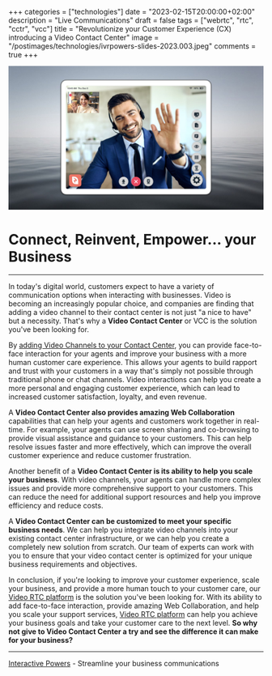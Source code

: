 +++
categories = ["technologies"]
date = "2023-02-15T20:00:00+02:00"
description = "Live Communications"
draft = false
tags = ["webrtc", "rtc", "cctr", "vcc"]
title = "Revolutionize your Customer Experience (CX) introducing a Video Contact Center"
image = "/postimages/technologies/ivrpowers-slides-2023.003.jpeg"
comments = true
+++

![Video Contact Center](/postimages/technologies/ivrpowers-slides-2023.003.jpeg)

# Connect, Reinvent, Empower... your Business
---

In today's digital world, customers expect to have a variety of communication options when interacting with businesses. Video is becoming an increasingly popular choice, and companies are finding that adding a video channel to their contact center is not just "a nice to have" but a necessity. That's why a **Video Contact Center** or VCC is the solution you've been looking for.

By [adding Video Channels to your Contact Center](https://interactivepowers.com/en/platforms/videortc#third-party-call-center-integrations), you can provide face-to-face interaction for your agents and improve your business with a more human customer care experience. This allows your agents to build rapport and trust with your customers in a way that's simply not possible through traditional phone or chat channels. Video interactions can help you create a more personal and engaging customer experience, which can lead to increased customer satisfaction, loyalty, and even revenue.

A **Video Contact Center also provides amazing Web Collaboration** capabilities that can help your agents and customers work together in real-time. For example, your agents can use screen sharing and co-browsing to provide visual assistance and guidance to your customers. This can help resolve issues faster and more effectively, which can improve the overall customer experience and reduce customer frustration.

Another benefit of a **Video Contact Center is its ability to help you scale your business**. With video channels, your agents can handle more complex issues and provide more comprehensive support to your customers. This can reduce the need for additional support resources and help you improve efficiency and reduce costs.

A **Video Contact Center can be customized to meet your specific business needs**. We can help you integrate video channels into your existing contact center infrastructure, or we can help you create a completely new solution from scratch. Our team of experts can work with you to ensure that your video contact center is optimized for your unique business requirements and objectives.

In conclusion, if you're looking to improve your customer experience, scale your business, and provide a more human touch to your customer care, our [Video RTC platform](https://interactivepowers.com/en/platforms/videortc) is the solution you've been looking for. With its ability to add face-to-face interaction, provide amazing Web Collaboration, and help you scale your support services, [Video RTC platform](https://interactivepowers.com/en/platforms/videortc) can help you achieve your business goals and take your customer care to the next level. **So why not give to Video Contact Center a try and see the difference it can make for your business?**

---
[Interactive Powers](http://www.ivrpowers.com/) - Streamline your business communications
